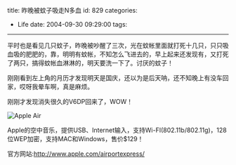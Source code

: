 title: 昨晚被蚊子吸走N多血
id: 829
categories:
  - Life
date: 2004-09-30 09:29:00
tags:
---
平时也是看见几只蚊子，昨晚被吵醒了三次，光在蚊帐里面就打死十几只，只只吸血吸的肥肥的，靠，明明有蚊帐，不知怎么飞进去的，早上起来还发现有，又打死了两只，搞得蚊帐血淋淋的，明天要洗一下了。讨厌的蚊子！

刚刚看到左上角的月历才发现明天是国庆，还以为是后天呐，还不知晚上有没车回家，哎呀我晕车啊，真是麻烦。

刚刚才发现消失很久的V6DP回来了，WOW！

![Apple Air](http://images.apple.com/airportexpress/images/indextop06072004.jpg)

Apple的空中音乐，提供USB、Internet输入，支持Wi-FI(802.11b/802.11g)，128位WEP加密，支持MAC和Windows，售价$129！

官方网站:http://www.apple.com/airportexpress/